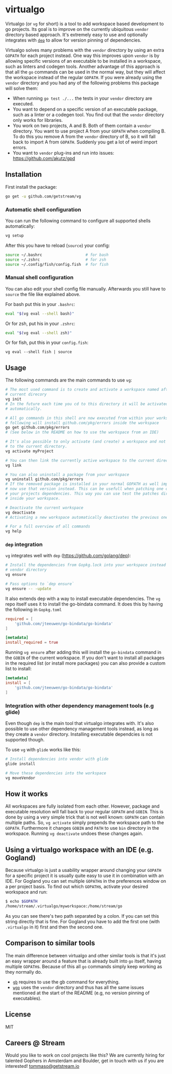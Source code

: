 # virtualgo

Virtualgo (or `vg` for short) is a tool to add workspace based development to go
projects. Its goal is to improve on the currently ubiquitous `vendor` directory
based approach. It's extremely easy to use and optionally integrates with
[`dep`](https://github.com/golang/dep) to allow for version pinning of
dependencies.

Virtualgo solves many problems with the `vendor` directory by using an extra
`GOPATH` for each project instead. One way this improves upon `vendor` is by
allowing specific versions of an executable to be installed in a workspace, such
as linters and codegen tools. Another advantage of this approach is that all the
`go` commands can be used in the normal way, but they will affect the workspace
instead of the regular `GOPATH`. If you were already using the `vendor`
directory and you had any of the following problems this package will solve
them:

- When running `go test ./...` the tests in your `vendor` directory are executed.
- You want to depend on a specific version of an executable package, such as a
  linter or a codegen tool. You find out that the `vendor` directory only works
  for libraries.
- You work on two projects, A and B. Both of them contain a `vendor` directory.
  You want to use project A from your `GOPATH` when compiling B. To do this you
  remove A from the `vendor` directory of B, so it will fall back to import A
  from `GOPATH`. Suddenly you get a lot of weird import errors.
- You want to `vendor` plug-ins and run into issues: https://github.com/akutz/gpd


## Installation

First install the package:

```bash
go get -u github.com/getstream/vg
```

### Automatic shell configuration

You can run the following command to configure all supported shells
automatically:

```sh
vg setup
```

After this you have to reload (`source`) your config:

```sh
source ~/.bashrc                   # for bash
source ~/.zshrc                    # for zsh
source ~/.config/fish/config.fish  # for fish
```

### Manual shell configuration

You can also edit your shell config file manually. Afterwards you still have to
`source` the file like explained above.

For bash put this in your `.bashrc`:

```bash
eval "$(vg eval --shell bash)"
```

Or for zsh, put his in your `.zshrc`:

```zsh
eval "$(vg eval --shell zsh)"
```

Or for fish, put this in your `config.fish`:

```fish
vg eval --shell fish | source
```

## Usage

The following commands are the main commands to use `vg`:

```bash
# The most used command is to create and activate a workspace named after the
# current direcory
vg init
# In the future each time you cd to this directory it will be activated
# automatically.

# All go commands in this shell are now executed from within your workspace. The
# following will install github.com/pkg/errors inside the workspace
go get github.com/pkg/errors
# (See below in the README on how to use the workspace from an IDE)

# It's also possible to only activate (and create) a workspace and not link it
# to the current directory.
vg activate myProject

# You can then link the currently active workspace to the current directory
vg link

# You can also uninstall a package from your workspace
vg uninstall github.com/pkg/errors
# If the removed package is installed in your normal GOPATH as well imports will
# now use that version instead. This can be usefull when patching one of
# your projects dependencies. This way you can use test the patches directly
# inside your workspace.

# Deactivate the current workspace
vg deactivate
# Activating a new workspace automatically deactivates the previous one as well

# For a full overview of all commands
vg help

```



### `dep` integration

`vg` integrates well with `dep` (https://github.com/golang/dep):

```bash
# Install the dependencies from Gopkg.lock into your workspace instead of the
# vendor directory
vg ensure

# Pass options to `dep ensure`
vg ensure -- -update
```

It also extends dep with a way to install executable dependencies. The `vg` repo
itself uses it to install the go-bindata command. It does this by having the
following in `Gopkg.toml`

```toml
required = [
    'github.com/jteeuwen/go-bindata/go-bindata'
]

[metadata]
install_required = true
```

Running `vg ensure` after adding this will install the `go-bindata` command in
the `GOBIN` of the current workspace. If you don't want to install all packages
in the required list (or install more packages) you can also provide a custom
list to install:

```toml
[metadata]
install = [
    'github.com/jteeuwen/go-bindata/go-bindata'
]
```

### Integration with other dependency management tools (e.g glide)

Even though `dep` is the main tool that virtualgo integrates with. It's also possible
to use other dependency management tools instead, as long as they create a
`vendor` directory. Installing executable dependcies is not supported though.

To use `vg` with `glide` works like this:

```bash
# Install dependencies into vendor with glide
glide install

# Move these dependencies into the workspace
vg moveVendor
```


## How it works

All workspaces are fully isolated from each other. However, package and
executable resolution will fall back to your regular `GOPATH` and `GOBIN`.
This is done by using a very simple trick that is not well known: `GOPATH` can
contain multiple paths. So, `vg activate` simply prepends the workspace path to
the `GOPATH`. Furthermore it changes `GOBIN` and `PATH` to use `bin` directory
in the workspace. Running `vg deactivate` undoes these changes again.


## Using a virtualgo workspace with an IDE (e.g. Gogland)

Because virtualgo is just a usability wrapper around changing your `GOPATH` for
a specific project it is usually quite easy to use it in combination with an
IDE. For Gogland you can set multiple `GOPATH`s in the preferences window on a
per project basis. To find out which `GOPATH`s, activate your desired workspace
and run:

```bash
$ echo $GOPATH
/home/stream/.virtualgo/myworkspace:/home/stream/go
```

As you can see there's two path separated by a colon. If you can set this
string directly that is fine. For Gogland you have to add the first one (with
`.virtualgo` in it) first and then the second one.


## Comparison to similar tools

The main difference between virtualgo and other similar tools is that it's just
an easy wrapper around a feature that is already built into `go` itself, having
multiple `GOPATH`s. Because of this all `go` commands simply keep working as
they normally do.

- [`gb`](https://github.com/constabulary/gb) requires to use the gb command for
  everything.
- [`wgo`](https://github.com/skelterjohn/wgo) uses the
  `vendor` directory and thus has all the same issues mentioned at the start of the
  README (e.g, no version pinning of executables).


## License

MIT

## Careers @ Stream

Would you like to work on cool projects like this? We are currently hiring for talented Gophers in Amsterdam and Boulder, get in touch with us if you are interested! tommaso@getstream.io

